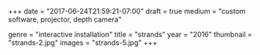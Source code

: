 +++
date = "2017-06-24T21:59:21-07:00"
draft = true
medium = "custom software, projector, depth camera"

genre = "interactive installation"
title = "strands"
year = "2016"
thumbnail = "strands-2.jpg"
images = "strands-5.jpg"
+++